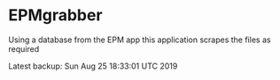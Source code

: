 # EPMgrabber
Using a database from the EPM app this application scrapes the files as required


Latest backup: Sun Aug 25 18:33:01 UTC 2019
